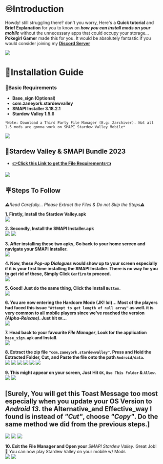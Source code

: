 # ♾️Introduction
Howdy! still struggling there? don't you worry, Here's a **Quick tutorial** and **Brief Explanation** for you to know on ***how you can install mods on your mobile*** without the unnecessary apps that could occupy your storage... **Pokegirl Gamer** made this for you. It would be absolutely fantastic if you would consider joining my **[Discord Server](https://discord.gg/vWBmceEkMk)**

![](https://media.discordapp.net/attachments/1116005508537659444/1116078647221157928/1686143780696.png)

# 💯Installation Guide

### 📃Basic Requirements
- **Base_sign (Optional)**
- **com.zaneyork.stardewvalley**
- **SMAPI Installer 3.18.2.1**
- **Stardew Valley 1.5.6**
```
*Note: Download a Third Party File Manager (E.g: Zarchiver). Not all 1.5 mods are gonna work on SMAPI Stardew Valley Mobile*
```

![](https://media.discordapp.net/attachments/1116005508537659444/1116078718297833643/1686146545975.png)


## 🐔Stardew Valley & SMAPI Bundle 2023
- **[👉Click this Link to get the File Requirements👈](https://drive.google.com/file/d/16htcB8b_BTe6e3LBNI2PP46VBT83qIlg/view?usp=sharing)**

![](https://media.discordapp.net/attachments/1116005508537659444/1116021535422038117/image.png)

## 🪧Steps To Follow
*⚠️Read Carefully... Please Extract the Files & Do not Skip the Steps⚠️*

**1. Firstly, Install the Stardew Valley.apk**\
![](https://media.discordapp.net/attachments/1116005508537659444/1116021664354947166/image.png)

**2. Secondly, Install the SMAPI Installer.apk**\
![](https://media.discordapp.net/attachments/1116005508537659444/1116021815194701964/image.png)
![](https://media.discordapp.net/attachments/1116005508537659444/1116022015158128651/image.png)

**3. After installing these two apks, Go back to your home screen and navigate your SMAPI Installer.**\
![](https://media.discordapp.net/attachments/1116005508537659444/1116022276966592622/image.png)

**4. Now, these *Pop-up Dialogues*  would show up to your screen especially if it is your first time installing the SMAPI Installer. There is no way for you to get rid of these, Simply Click `Confirm` to proceed.**\
![](https://media.discordapp.net/attachments/1116005508537659444/1116022166455066696/image.png)

**5. Good! Just do the same thing, Click the Install `Button`.**\
![](https://media.discordapp.net/attachments/1116005508537659444/1116022573248024656/image.png)

**6. You are now entering the **Hardcore Mode** (JK! lol)... Most of the players had faced this issue `"Attempt to get length of null array"` as well. it is very common to all mobile players since we've reached the version *(Alpha-Release)*. Just hit `OK`...**\
![](https://media.discordapp.net/attachments/1116005508537659444/1116022671700918433/image.png)

**7. Head back to your favourite *File Manager*, Look for the application `base_sign.apk` and Install.**\
![](https://media.discordapp.net/attachments/1116005508537659444/1116022761102508113/image.png)

**8. Extract the zip file `"com.zaneyork.stardewvalley"`. Press and Hold the Extracted Folder, Cut, and Paste the file onto the path `Android/data`.**\
![](https://media.discordapp.net/attachments/1116005508537659444/1116022943009472522/image.png)
![](https://media.discordapp.net/attachments/1116005508537659444/1116023054959644813/image.png)
![](https://media.discordapp.net/attachments/1116005508537659444/1116023242482778162/image.png)
![](https://media.discordapp.net/attachments/1116005508537659444/1116023361429053532/image.png)
![](https://media.discordapp.net/attachments/1116005508537659444/1116023495739060304/image.png)
![](https://media.discordapp.net/attachments/1116005508537659444/1116023593038512148/image.png)

**9. This might appear on your screen, Just Hit `OK`, `Use This Folder` & `Allow`.**\
![](https://media.discordapp.net/attachments/1116005508537659444/1116024046778318898/image.png)
![](https://media.discordapp.net/attachments/1116005508537659444/1116024139367600219/image.png)

## [Surely, You will get this Toast Message too most especially when you update your OS Version to *Android 13*. the Alternative_and Effective_way I found is instead of *"Cut"*, choose *"Copy"*. Do the same method we did from the previous steps.]

![](https://media.discordapp.net/attachments/1116005508537659444/1116023898295771267/image.png)
![](https://media.discordapp.net/attachments/1116005508537659444/1116052892839837766/image.png)
![](https://media.discordapp.net/attachments/1116005508537659444/1116053027787395112/image.png)

**10. Exit the File Manager and Open your** *SMAPI Stardew Valley*. Great Job!🥳 You can now play Stardew Valley on your mobile w/ Mods\
![](https://media.discordapp.net/attachments/1116005508537659444/1116024291042000936/image.png)
![](https://media.discordapp.net/attachments/1116005508537659444/1116024374265393232/image.png)


